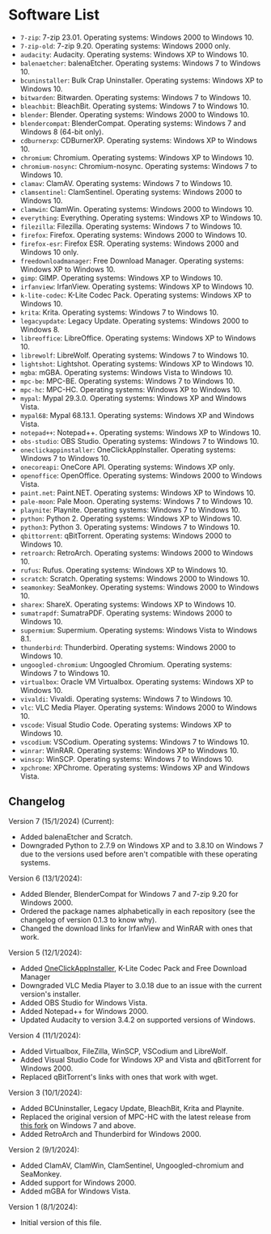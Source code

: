 # Software List

 - `7-zip`: 7-zip 23.01. Operating systems: Windows 2000 to Windows 10.
 - `7-zip-old`: 7-zip 9.20. Operating systems: Windows 2000 only.
 - `audacity`: Audacity. Operating systems: Windows XP to Windows 10.
 - `balenaetcher`: balenaEtcher. Operating systems: Windows 7 to Windows 10.
 - `bcuninstaller`: Bulk Crap Uninstaller. Operating systems: Windows XP to Windows 10.
 - `bitwarden`: Bitwarden. Operating systems: Windows 7 to Windows 10.
 - `bleachbit`: BleachBit. Operating systems: Windows 7 to Windows 10.
 - `blender`: Blender. Operating systems: Windows 2000 to Windows 10.
 - `blendercompat`: BlenderCompat. Operating systems: Windows 7 and Windows 8 (64-bit only).
 - `cdburnerxp`: CDBurnerXP. Operating systems: Windows XP to Windows 10.
 - `chromium`: Chromium. Operating systems: Windows XP to Windows 10.
 - `chromium-nosync`: Chromium-nosync. Operating systems: Windows 7 to Windows 10.
 - `clamav`: ClamAV. Operating systems: Windows 7 to Windows 10.
 - `clamsentinel`: ClamSentinel. Operating systems: Windows 2000 to Windows 10.
 - `clamwin`: ClamWin. Operating systems: Windows 2000 to Windows 10.
 - `everything`: Everything. Operating systems: Windows XP to Windows 10.
 - `filezilla`: Filezilla. Operating systems: Windows 7 to Windows 10.
 - `firefox`: Firefox. Operating systems: Windows 2000 to Windows 10.
 - `firefox-esr`: Firefox ESR. Operating systems: Windows 2000 and Windows 10 only.
 - `freedownloadmanager`: Free Download Manager. Operating systems: Windows XP to Windows 10.
 - `gimp`: GIMP. Operating systems: Windows XP to Windows 10.
 - `irfanview`: IrfanView. Operating systems: Windows XP to Windows 10.
 - `k-lite-codec`: K-Lite Codec Pack. Operating systems: Windows XP to Windows 10.
 - `krita`: Krita. Operating systems: Windows 7 to Windows 10.
 - `legacyupdate`: Legacy Update. Operating systems: Windows 2000 to Windows 8.
 - `libreoffice`: LibreOffice. Operating systems: Windows XP to Windows 10.
 - `librewolf`: LibreWolf. Operating systems: Windows 7 to Windows 10.
 - `lightshot`: Lightshot. Operating systems: Windows XP to Windows 10.
 - `mgba`: mGBA. Operating systems: Windows Vista to Windows 10.
 - `mpc-be`: MPC-BE. Operating systems: Windows 7 to Windows 10.
 - `mpc-hc`: MPC-HC. Operating systems: Windows XP to Windows 10.
 - `mypal`: Mypal 29.3.0. Operating systems: Windows XP and Windows Vista.
 - `mypal68`: Mypal 68.13.1. Operating systems: Windows XP and Windows Vista.
 - `notepad++`: Notepad++. Operating systems: Windows XP to Windows 10.
 - `obs-studio`: OBS Studio. Operating systems: Windows 7 to Windows 10.
 - `oneclickappinstaller`: OneClickAppInstaller. Operating systems: Windows 7 to Windows 10.
 - `onecoreapi`: OneCore API. Operating systems: Windows XP only.
 - `openoffice`: OpenOffice. Operating systems: Windows 2000 to Windows Vista.
 - `paint.net`: Paint.NET. Operating systems: Windows XP to Windows 10.
 - `pale-moon`: Pale Moon. Operating systems: Windows 7 to Windows 10.
 - `playnite`: Playnite. Operating systems: Windows 7 to Windows 10.
 - `python`: Python 2. Operating systems: Windows XP to Windows 10.
 - `python3`: Python 3. Operating systems: Windows 7 to Windows 10.
 - `qbittorrent`: qBitTorrent. Operating systems: Windows 2000 to Windows 10.
 - `retroarch`: RetroArch. Operating systems: Windows 2000 to Windows 10.
 - `rufus`: Rufus. Operating systems: Windows XP to Windows 10.
 - `scratch`: Scratch. Operating systems: Windows 2000 to Windows 10.
 - `seamonkey`: SeaMonkey. Operating systems: Windows 2000 to Windows 10.
 - `sharex`: ShareX. Operating systems: Windows XP to Windows 10.
 - `sumatrapdf`: SumatraPDF. Operating systems: Windows 2000 to Windows 10.
 - `supermium`: Supermium. Operating systems: Windows Vista to Windows 8.1.
 - `thunderbird`: Thunderbird. Operating systems: Windows 2000 to Windows 10.
 - `ungoogled-chromium`: Ungoogled Chromium. Operating systems: Windows 7 to Windows 10.
 - `virtualbox`: Oracle VM Virtualbox. Operating systems: Windows XP to Windows 10.
 - `vivaldi`: Vivaldi. Operating systems: Windows 7 to Windows 10.
 - `vlc`: VLC Media Player. Operating systems: Windows 2000 to Windows 10.
 - `vscode`: Visual Studio Code. Operating systems: Windows XP to Windows 10.
 - `vscodium`: VSCodium. Operating systems: Windows 7 to Windows 10.
 - `winrar`: WinRAR. Operating systems: Windows XP to Windows 10.
 - `winscp`: WinSCP. Operating systems: Windows 7 to Windows 10.
 - `xpchrome`: XPChrome. Operating systems: Windows XP and Windows Vista.

## Changelog

Version 7 (15/1/2024) (Current):
- Added balenaEtcher and Scratch.
- Downgraded Python to 2.7.9 on Windows XP and to 3.8.10 on Windows 7 due to the versions used before aren't compatible with these operating systems.

Version 6 (13/1/2024):
- Added Blender, BlenderCompat for Windows 7 and 7-zip 9.20 for Windows 2000.
- Ordered the package names alphabetically in each repository (see the changelog of version 0.1.3 to know why).
- Changed the download links for IrfanView and WinRAR with ones that work.

Version 5 (12/1/2024):
- Added [OneClickAppInstaller](https://github.com/MasterJayanX/OneClickAppInstaller), K-Lite Codec Pack and Free Download Manager
- Downgraded VLC Media Player to 3.0.18 due to an issue with the current version's installer.
- Added OBS Studio for Windows Vista.
- Added Notepad++ for Windows 2000.
- Updated Audacity to version 3.4.2 on supported versions of Windows.

Version 4 (11/1/2024):
- Added Virtualbox, FileZilla, WinSCP, VSCodium and LibreWolf.
- Added Visual Studio Code for Windows XP and Vista and qBitTorrent for Windows 2000.
- Replaced qBitTorrent's links with ones that work with wget.

Version 3 (10/1/2024):
- Added BCUninstaller, Legacy Update, BleachBit, Krita and Playnite.
- Replaced the original version of MPC-HC with the latest release from [this fork](https://github.com/clsid2/mpc-hc) on Windows 7 and above.
- Added RetroArch and Thunderbird for Windows 2000.

Version 2 (9/1/2024):
- Added ClamAV, ClamWin, ClamSentinel, Ungoogled-chromium and SeaMonkey.
- Added support for Windows 2000.
- Added mGBA for Windows Vista.

Version 1 (8/1/2024):
- Initial version of this file.